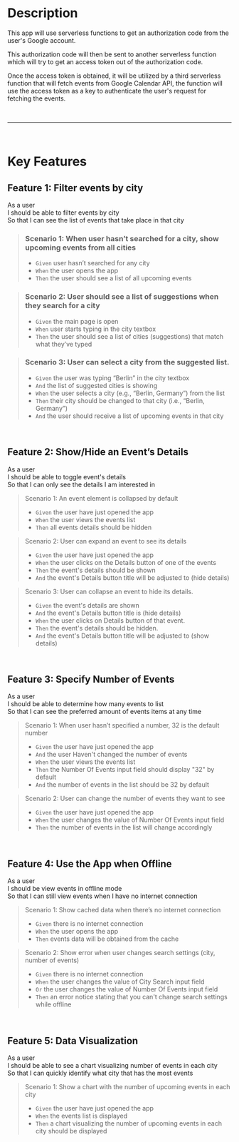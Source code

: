 # **Description**

This app will use serverless functions to get an authorization code from the user's Google account.

This authorization code will then be sent to another serverless function which will try to get an access token out of the authorization code.

Once the access token is obtained, it will be utilized by a third serverless function that will fetch events from Google Calendar API, the function will use the access token as a key to authenticate the user's request for fetching the events.

&nbsp;

---

&nbsp;

# **Key Features**

## **Feature 1: Filter events by city**

As a user<br>
I should be able to filter events by city<br>
So that I can see the list of events that take place in that city<br>

> ### Scenario 1: When user hasn’t searched for a city, show upcoming events from all cities
>
> - `Given` user hasn’t searched for any city
> - `When` the user opens the app
> - `Then` the user should see a list of all upcoming events

> ### Scenario 2: User should see a list of suggestions when they search for a city
>
> - `Given` the main page is open
> - `When` user starts typing in the city textbox
> - `Then` the user should see a list of cities (suggestions) that match what they’ve typed

> ### Scenario 3: User can select a city from the suggested list.
>
> - `Given` the user was typing “Berlin” in the city textbox
> - `And` the list of suggested cities is showing
> - `When` the user selects a city (e.g., “Berlin, Germany”) from the list
> - `Then` their city should be changed to that city (i.e., “Berlin, Germany”)
> - `And` the user should receive a list of upcoming events in that city

&nbsp;

## **Feature 2: Show/Hide an Event’s Details**

As a user<br>
I should be able to toggle event's details<br>
So that I can only see the details I am interested in<br>

> Scenario 1: An event element is collapsed by default
>
> - `Given` the user have just opened the app
> - `When` the user views the events list
> - `Then` all events details should be hidden

> Scenario 2: User can expand an event to see its details
>
> - `Given` the user have just opened the app
> - `When` the user clicks on the Details button of one of the events
> - `Then` the event's details should be shown
> - `And` the event's Details button title will be adjusted to (hide details)

> Scenario 3: User can collapse an event to hide its details.
>
> - `Given` the event's details are shown
> - `And` the event's Details button title is (hide details)
> - `When` the user clicks on Details button of that event.
> - `Then` the event's details should be hidden.
> - `And` the event's Details button title will be adjusted to (show details)

&nbsp;

## **Feature 3: Specify Number of Events**

As a user<br>
I should be able to determine how many events to list<br>
So that I can see the preferred amount of events items at any time<br>

> Scenario 1: When user hasn’t specified a number, 32 is the default number
>
> - `Given` the user have just opened the app
> - `And` the user Haven't changed the number of events
> - `When` the user views the events list
> - `Then` the Number Of Events input field should display "32" by default
> - `And` the number of events in the list should be 32 by default

> Scenario 2: User can change the number of events they want to see
>
> - `Given` the user have just opened the app
> - `When` the user changes the value of Number Of Events input field
> - `Then` the number of events in the list will change accordingly

&nbsp;

## **Feature 4: Use the App when Offline**

As a user<br>
I should be view events in offline mode<br>
So that I can still view events when I have no internet connection<br>

> Scenario 1: Show cached data when there’s no internet connection
>
> - `Given` there is no internet connection
> - `When` the user opens the app
> - `Then` events data will be obtained from the cache

> Scenario 2: Show error when user changes search settings (city, number of events)
>
> - `Given` there is no internet connection
> - `When` the user changes the value of City Search input field
> - `Or` the user changes the value of Number Of Events input field
> - `Then` an error notice stating that you can't change search settings while offline

&nbsp;

## **Feature 5: Data Visualization**

As a user<br>
I should be able to see a chart visualizing number of events in each city <br>
So that I can quickly identify what city that has the most events <br>

> Scenario 1: Show a chart with the number of upcoming events in each city
>
> - `Given` the user have just opened the app
> - `When` the events list is displayed
> - `Then` a chart visualizing the number of upcoming events in each city should be displayed
